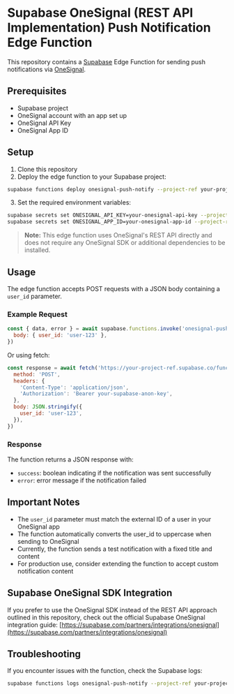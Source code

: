 # Supabase OneSignal (REST API Implementation) Push Notification Edge Function
This repository contains a [Supabase](https://supabase.com) Edge Function for sending push notifications via [OneSignal](https://onesignal.com).

## Prerequisites

- Supabase project
- OneSignal account with an app set up
- OneSignal API Key
- OneSignal App ID

## Setup

1. Clone this repository
2. Deploy the edge function to your Supabase project:

```bash
supabase functions deploy onesignal-push-notify --project-ref your-project-ref
```

3. Set the required environment variables:

```bash
supabase secrets set ONESIGNAL_API_KEY=your-onesignal-api-key --project-ref your-project-ref
supabase secrets set ONESIGNAL_APP_ID=your-onesignal-app-id --project-ref your-project-ref
```

> **Note:** This edge function uses OneSignal's REST API directly and does not require any OneSignal SDK or additional dependencies to be installed.

## Usage

The edge function accepts POST requests with a JSON body containing a `user_id` parameter.

### Example Request

```javascript
const { data, error } = await supabase.functions.invoke('onesignal-push-notify', {
  body: { user_id: 'user-123' },
})
```

Or using fetch:

```javascript
const response = await fetch('https://your-project-ref.supabase.co/functions/v1/onesignal-push-notify', {
  method: 'POST',
  headers: {
    'Content-Type': 'application/json',
    'Authorization': 'Bearer your-supabase-anon-key',
  },
  body: JSON.stringify({
    user_id: 'user-123',
  }),
})
```

### Response

The function returns a JSON response with:
- `success`: boolean indicating if the notification was sent successfully
- `error`: error message if the notification failed

## Important Notes

- The `user_id` parameter must match the external ID of a user in your OneSignal app
- The function automatically converts the user_id to uppercase when sending to OneSignal
- Currently, the function sends a test notification with a fixed title and content
- For production use, consider extending the function to accept custom notification content

## Supabase OneSignal SDK Integration

If you prefer to use the OneSignal SDK instead of the REST API approach outlined in this repository, check out the official Supabase OneSignal integration guide:
[https://supabase.com/partners/integrations/onesignal](https://supabase.com/partners/integrations/onesignal)

## Troubleshooting

If you encounter issues with the function, check the Supabase logs:

```bash
supabase functions logs onesignal-push-notify --project-ref your-project-ref
``` 